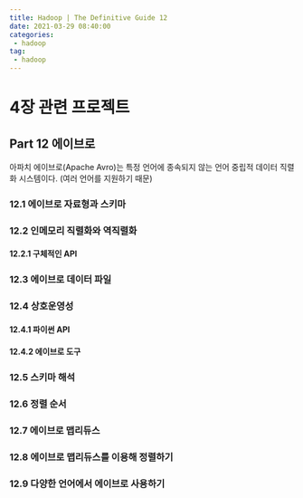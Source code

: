 ```yaml
---
title: Hadoop | The Definitive Guide 12
date: 2021-03-29 08:40:00
categories:
 - hadoop
tag:
 - hadoop
---
```


# 4장 관련 프로젝트

## Part 12 에이브로

아파치 에이브로(Apache Avro)는 특정 언어에 종속되지 않는 언어 중립적 데이터 직렬화 시스템이다. (여러 언어를 지원하기 때문)

<!-- more -->

### 12.1 에이브로 자료형과 스키마

### 12.2 인메모리 직렬화와 역직렬화

#### 12.2.1 구체적인 API

### 12.3 에이브로 데이터 파일

### 12.4 상호운영성

#### 12.4.1 파이썬 API

#### 12.4.2 에이브로 도구

### 12.5 스키마 해석

### 12.6 정렬 순서

### 12.7 에이브로 맵리듀스

### 12.8 에이브로 맵리듀스를 이용해 정렬하기

### 12.9 다양한 언어에서 에이브로 사용하기